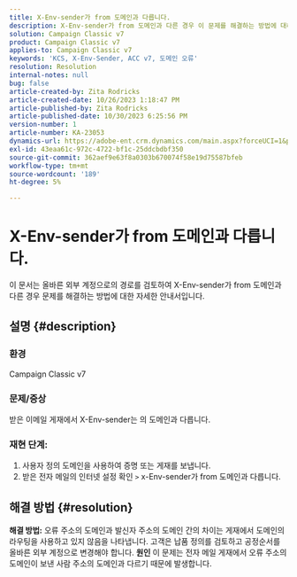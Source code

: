 ```yaml
---
title: X-Env-sender가 from 도메인과 다릅니다.
description: X-Env-sender가 from 도메인과 다른 경우 이 문제를 해결하는 방법에 대해 알아봅니다. 공정순서를 올바른 외부 계정으로 변경합니다.
solution: Campaign Classic v7
product: Campaign Classic v7
applies-to: Campaign Classic v7
keywords: 'KCS, X-Env-Sender, ACC v7, 도메인 오류'
resolution: Resolution
internal-notes: null
bug: false
article-created-by: Zita Rodricks
article-created-date: 10/26/2023 1:18:47 PM
article-published-by: Zita Rodricks
article-published-date: 10/30/2023 6:25:56 PM
version-number: 1
article-number: KA-23053
dynamics-url: https://adobe-ent.crm.dynamics.com/main.aspx?forceUCI=1&pagetype=entityrecord&etn=knowledgearticle&id=d912882f-0274-ee11-9ae7-6045bd006b4b
exl-id: 43eaa61c-972c-4722-bf1c-25ddcbdbf350
source-git-commit: 362aef9e63f8a0303b670074f58e19d75587bfeb
workflow-type: tm+mt
source-wordcount: '189'
ht-degree: 5%

---
```


# X-Env-sender가 from 도메인과 다릅니다.


이 문서는 올바른 외부 계정으로의 경로를 검토하여 X-Env-sender가 from 도메인과 다른 경우 문제를 해결하는 방법에 대한 자세한 안내서입니다.



## 설명 {#description}


### <b>환경</b>

Campaign Classic v7



### <b>문제/증상</b>

받은 이메일 게재에서 X-Env-sender는 의 도메인과 다릅니다.

### <b>재현 단계:</b>

1. 사용자 정의 도메인을 사용하여 증명 또는 게재를 보냅니다.
2. 받은 전자 메일의 인터넷 설정 확인 `>`  x-Env-sender가 from 도메인과 다릅니다.



## 해결 방법 {#resolution}

<b>해결 방법:</b>
오류 주소의 도메인과 발신자 주소의 도메인 간의 차이는 게재에서 도메인의 라우팅을 사용하고 있지 않음을 나타냅니다. 고객은 납품 정의를 검토하고 공정순서를 올바른 외부 계정으로 변경해야 합니다.
<b>원인</b>
이 문제는 전자 메일 게재에서 오류 주소의 도메인이 보낸 사람 주소의 도메인과 다르기 때문에 발생합니다.

